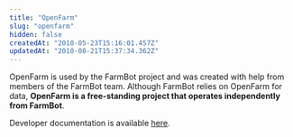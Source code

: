 ```yaml
---
title: "OpenFarm"
slug: "openfarm"
hidden: false
createdAt: "2018-05-23T15:16:01.457Z"
updatedAt: "2018-08-21T15:37:34.362Z"
---
```

OpenFarm is used by the FarmBot project and was created with help from members of the FarmBot team. Although FarmBot relies on OpenFarm for data, **OpenFarm is a free-standing project that operates independently from FarmBot**.

Developer documentation is available [here](https://github.com/openfarmcc/OpenFarm/wiki).
